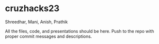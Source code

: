 # cruzhacks23
Shreedhar, Mani, Anish, Prathik

All the files, code, and presentations should be here. Push to the repo with proper commit messages and descriptions.
